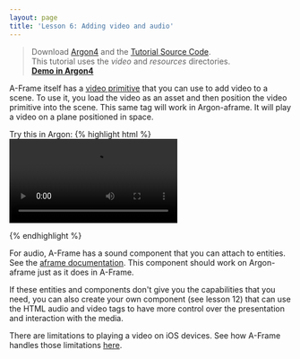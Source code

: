 ```yaml
---
layout: page
title: 'Lesson 6: Adding video and audio'
---
```

> Download [Argon4](http://argonjs.io/argon-app) and the [Tutorial Source Code](https://github.com/argonjs/design-aids/tree/gh-pages/code). <br> This tutorial uses the *video* and *resources* directories.<br> **[Demo in Argon4](https://github.com/argonjs/design-aids/tree/gh-pages/code/video/)**


A-Frame itself has a [video primitive](https://aframe.io/docs/0.3.0/primitives/a-video.html) that you can use to add video to a scene. To use it, you load the video as an asset and then position the video primitive into the scene. This same tag will work in Argon-aframe. It will play a video on a plane positioned in space. 

Try this in Argon:
{% highlight html %}
<ar-scene>
  <a-assets>
    <video id="myvideo" autoplay loop="true" src="xxx.mp4">
  </a-assets>
  <!-- Using the asset management system. -->
  <a-video src="#myvideo" width="16" height="9" position="0 0 -20"></a-video>
</ar-scene>
{% endhighlight %}

For audio, A-Frame has a sound component that you can attach to entities. See the [aframe documentation](https://aframe.io/docs/0.3.0/components/sound.html). This component should work on Argon-aframe just as it does in A-Frame. 

If these entities and components don't give you the capabilities that you need, you can also create your own component (see lesson 12) that can use the HTML audio and video tags to have more control over the presentation and interaction with the media. 

There are limitations to playing a video on iOS devices. See how A-Frame handles those limitations [here](https://aframe.io/docs/0.4.0/primitives/a-video.html).
